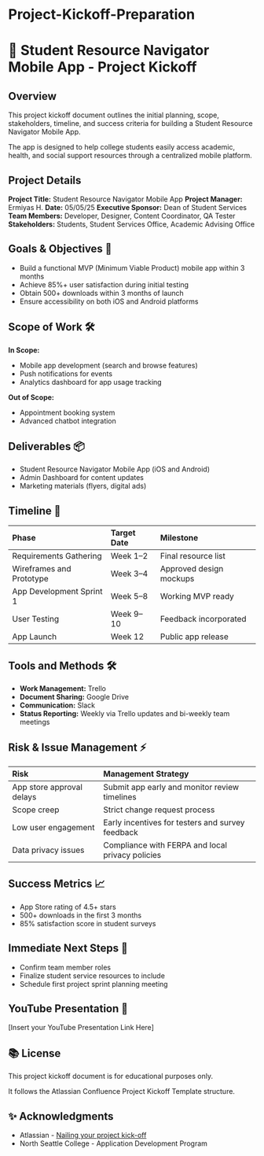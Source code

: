 # Project-Kickoff-Preparation

# 📱 Student Resource Navigator Mobile App - Project Kickoff

## Overview

This project kickoff document outlines the initial planning, scope, stakeholders, timeline, and success criteria for building a Student Resource Navigator Mobile App.

The app is designed to help college students easily access academic, health, and social support resources through a centralized mobile platform.

## Project Details

**Project Title:** Student Resource Navigator Mobile App
**Project Manager:** Ermiyas H.
**Date:** 05/05/25
**Executive Sponsor:** Dean of Student Services
**Team Members:** Developer, Designer, Content Coordinator, QA Tester
**Stakeholders:** Students, Student Services Office, Academic Advising Office

## Goals & Objectives 🎯

* Build a functional MVP (Minimum Viable Product) mobile app within 3 months
* Achieve 85%+ user satisfaction during initial testing
* Obtain 500+ downloads within 3 months of launch
* Ensure accessibility on both iOS and Android platforms

## Scope of Work 🛠

**In Scope:**

* Mobile app development (search and browse features)
* Push notifications for events
* Analytics dashboard for app usage tracking

**Out of Scope:**

* Appointment booking system
* Advanced chatbot integration

## Deliverables 📦

* Student Resource Navigator Mobile App (iOS and Android)
* Admin Dashboard for content updates
* Marketing materials (flyers, digital ads)

## Timeline 📅

| Phase                 | Target Date | Milestone                  |
| :-------------------- | :---------- | :------------------------- |
| Requirements Gathering | Week 1–2    | Final resource list        |
| Wireframes and Prototype | Week 3–4    | Approved design mockups    |
| App Development Sprint 1 | Week 5–8    | Working MVP ready          |
| User Testing          | Week 9–10   | Feedback incorporated      |
| App Launch            | Week 12     | Public app release         |

## Tools and Methods 🛠️

* **Work Management:** Trello
* **Document Sharing:** Google Drive
* **Communication:** Slack
* **Status Reporting:** Weekly via Trello updates and bi-weekly team meetings

## Risk & Issue Management ⚡

| Risk                       | Management Strategy                                     |
| :------------------------- | :------------------------------------------------------ |
| App store approval delays  | Submit app early and monitor review timelines           |
| Scope creep                | Strict change request process                           |
| Low user engagement        | Early incentives for testers and survey feedback        |
| Data privacy issues        | Compliance with FERPA and local privacy policies        |

## Success Metrics 📈

* App Store rating of 4.5+ stars
* 500+ downloads in the first 3 months
* 85% satisfaction score in student surveys

## Immediate Next Steps 🚀

* Confirm team member roles
* Finalize student service resources to include
* Schedule first project sprint planning meeting

## YouTube Presentation 🎥

[Insert your YouTube Presentation Link Here]

## 📚 License

This project kickoff document is for educational purposes only.

It follows the Atlassian Confluence Project Kickoff Template structure.

## ✨ Acknowledgments

* Atlassian - [Nailing your project kick-off](https://www.atlassian.com/work-management/project-management/project-kickoff)
* North Seattle College - Application Development Program